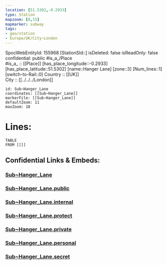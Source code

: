 ```yaml
---
location: [51.5302,-0.2933] 
type: Station 
mapzoom: [8,15] 
mapmarker: subway 
tags:
- geo/station
- Europe/UK/City~London
---
```

SpocWebEntityId: 155968
[StationSId::] 
isDeleted: false
isReadOnly: false
confidential: public
#is_a_/Place  
#is_a_ :: [[Place]] 
[has_place_longitude::-0.2933] 
[has_place_latitude::51.5302] 
[name::Hanger Lane] 
[zone::3] 
[Num_lines::1] 
[switch-to-Rail::0] 
Country :: [[UK]]  
City :: [[../../../London]]  


```leaflet
id: Sub~Hanger_Lane
coordinates: [[Sub~Hanger_Lane]] 
markerFile: [[Sub~Hanger_Lane]] 
defaultZoom: 11 
maxZoom: 18
```


# Lines: 
```dataview
TABLE 
FROM [[]] 
```


## Confidential Links & Embeds: 

### [Sub~Hanger_Lane](/_Standards/Earth/Continent/Europe/Europe~North/UK/England/Regions~England/London,Greater/cities~GreaterLondon/Underground/Station/Sub~Hanger_Lane.md) 

### [Sub~Hanger_Lane.public](/_public/Earth/Continent/Europe/Europe~North/UK/England/Regions~England/London,Greater/cities~GreaterLondon/Underground/Station/Sub~Hanger_Lane.public.md) 

### [Sub~Hanger_Lane.internal](/_internal/Earth/Continent/Europe/Europe~North/UK/England/Regions~England/London,Greater/cities~GreaterLondon/Underground/Station/Sub~Hanger_Lane.internal.md) 

### [Sub~Hanger_Lane.protect](/_protect/Earth/Continent/Europe/Europe~North/UK/England/Regions~England/London,Greater/cities~GreaterLondon/Underground/Station/Sub~Hanger_Lane.protect.md) 

### [Sub~Hanger_Lane.private](/_private/Earth/Continent/Europe/Europe~North/UK/England/Regions~England/London,Greater/cities~GreaterLondon/Underground/Station/Sub~Hanger_Lane.private.md) 

### [Sub~Hanger_Lane.personal](/_personal/Earth/Continent/Europe/Europe~North/UK/England/Regions~England/London,Greater/cities~GreaterLondon/Underground/Station/Sub~Hanger_Lane.personal.md) 

### [Sub~Hanger_Lane.secret](/_secret/Earth/Continent/Europe/Europe~North/UK/England/Regions~England/London,Greater/cities~GreaterLondon/Underground/Station/Sub~Hanger_Lane.secret.md)

